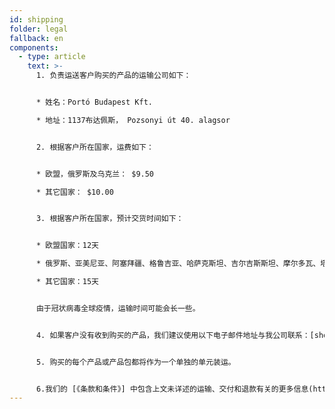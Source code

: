 ```yaml
---
id: shipping
folder: legal
fallback: en
components:
  - type: article
    text: >-
      1. 负责运送客户购买的产品的运输公司如下：


      * 姓名：Portó Budapest Kft.

      * 地址：1137布达佩斯， Pozsonyi út 40. alagsor


      2. 根据客户所在国家，运费如下：


      * 欧盟，俄罗斯及乌克兰： $9.50

      * 其它国家： $10.00


      3. 根据客户所在国家，预计交货时间如下：


      * 欧盟国家：12天

      * 俄罗斯、亚美尼亚、阿塞拜疆、格鲁吉亚、哈萨克斯坦、吉尔吉斯斯坦、摩尔多瓦、塔吉克斯坦、土库曼斯坦、乌克兰、乌兹别克斯坦：19天

      * 其它国家：15天


      由于冠状病毒全球疫情，运输时间可能会长一些。


      4. 如果客户没有收到购买的产品，我们建议使用以下电子邮件地址与我公司联系：[shop@urosystem.com](mailto:shop@urosystem.com)


      5. 购买的每个产品或产品包都将作为一个单独的单元装运。


      6.我们的 [《条款和条件》] 中包含上文未详述的运输、交付和退款有关的更多信息(https://urosystem-ru.myshopify.com/admin/settings/terms-of-service).
---
```

